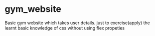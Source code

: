 # gym_website
Basic gym website which takes user details.
just to exercise(apply) the learnt basic knowledge of css without using flex propeties
